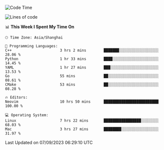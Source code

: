 <!--START_SECTION:waka-->
![Code Time](http://img.shields.io/badge/Code%20Time-1%2C557%20hrs%2033%20mins-blue)

![Lines of code](https://img.shields.io/badge/From%20Hello%20World%20I%27ve%20Written-286.1%20thousand%20lines%20of%20code-blue)

📊 **This Week I Spent My Time On** 

```text
🕑︎ Time Zone: Asia/Shanghai

💬 Programming Languages: 
C++                      3 hrs 2 mins        ███████░░░░░░░░░░░░░░░░░░   28.06 % 
Python                   1 hr 33 mins        ████░░░░░░░░░░░░░░░░░░░░░   14.45 % 
YAML                     1 hr 27 mins        ███░░░░░░░░░░░░░░░░░░░░░░   13.53 % 
Go                       55 mins             ██░░░░░░░░░░░░░░░░░░░░░░░   08.61 % 
CMake                    53 mins             ██░░░░░░░░░░░░░░░░░░░░░░░   08.28 % 

🔥 Editors: 
Neovim                   10 hrs 50 mins      █████████████████████████   100.00 % 

💻 Operating System: 
Linux                    7 hrs 22 mins       █████████████████░░░░░░░░   68.03 % 
Mac                      3 hrs 27 mins       ████████░░░░░░░░░░░░░░░░░   31.97 % 
```


 Last Updated on 07/09/2023 06:29:10 UTC
<!--END_SECTION:waka-->
